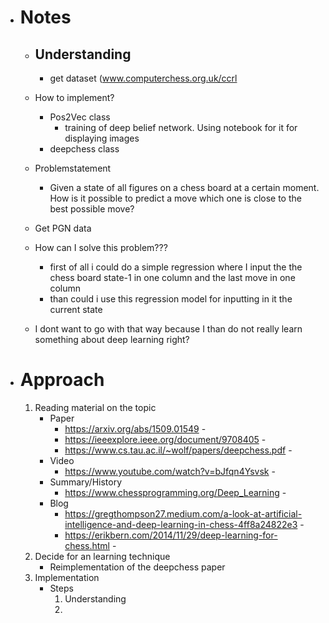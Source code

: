 - # Notes
    - ## Understanding
        - get dataset  (www.computerchess.org.uk/ccrl
    - How to implement?
        - Pos2Vec class 
            - training of deep belief network. Using notebook for it for displaying images
        - deepchess class

    - Problemstatement
        - Given a state of all figures on a chess board at a certain moment. How is it possible to predict a move which one is close to the best possible move?

    - Get PGN data
    - How can I solve this problem??? 
        - first of all i could do a simple regression where I input the the chess board state-1 in one column and the last move in one column 
        - than could i use this regression model for inputting in it the current state  

    - I dont want to go with that way because I than do not really learn something about deep learning right?
    

- # Approach
    1. Reading material on the topic
        - Paper 
            - https://arxiv.org/abs/1509.01549 -
            - https://ieeexplore.ieee.org/document/9708405 -
            - https://www.cs.tau.ac.il/~wolf/papers/deepchess.pdf -
        - Video 
            - https://www.youtube.com/watch?v=bJfqn4Ysvsk - 
        - Summary/History
            - https://www.chessprogramming.org/Deep_Learning - 
        - Blog 
            - https://gregthompson27.medium.com/a-look-at-artificial-intelligence-and-deep-learning-in-chess-4ff8a24822e3 -
            - https://erikbern.com/2014/11/29/deep-learning-for-chess.html - 
    2. Decide for an learning technique
        - Reimplementation of the deepchess paper
    3. Implementation
        - Steps
            1. Understanding
            2. 